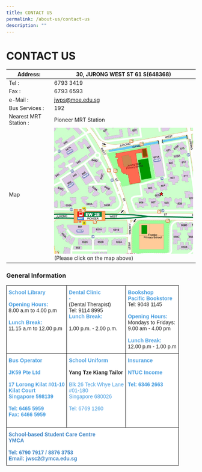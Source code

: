 ```yaml
---
title: CONTACT US
permalink: /about-us/contact-us
description: ""
---
```

# CONTACT US
<table>
<thead>
  <tr>
    <th>Address:</th>
    <th>30, JURONG WEST ST 61  S(648368)</th>
  </tr>
</thead>
<tbody>
  <tr>
    <td>Tel :</td>
    <td>6793 3419</td>
  </tr>
  <tr>
    <td>Fax :</td>
    <td>6793 6593</td>
  </tr>
  <tr>
    <td>e-Mail :</td>
    <td><a href="mailto:jwps@moe.edu.sg">jwps@moe.edu.sg</a></td>
  </tr>
  <tr>
    <td>Bus Services :</td>
    <td>192</td>
  </tr>
  <tr>
    <td>Nearest MRT Station :</td>
    <td>Pioneer MRT Station</td>
  </tr>
  <tr>
    <td>Map</td>
    <td><a href="https://www.streetdirectory.com/sg/jurong-west/30-jurong-west-street-61-648368/4412_116196.html" target = "_blank"> <img src="/images/About%20Us/Contact%20Us/jwps%20map.jpg"
     style="width:100%"></a><br>(Please click on the map above)</td>
  </tr>
</tbody>
</table>

### General Information

<style type="text/css">
.tg  {border-collapse:collapse;border-spacing:0;}
.tg td{border-color:black;border-style:solid;border-width:1px;font-family:Arial, sans-serif;font-size:14px;
  overflow:hidden;padding:10px 5px;word-break:normal;}
.tg th{border-color:black;border-style:solid;border-width:1px;font-family:Arial, sans-serif;font-size:14px;
  font-weight:normal;overflow:hidden;padding:10px 5px;word-break:normal;}
.tg .tg-05aa{background-color:#FFF;color:#3D85C6;font-weight:bold;text-align:left;vertical-align:top}
.tg .tg-inuq{background-color:#FFF;color:#4A9FE0;font-weight:bold;text-align:left;vertical-align:top}
</style>
<table class="tg">
<thead>
  <tr>
    <th class="tg-inuq"><span style="color:#4A9FE0">School Library</span><br><br>Opening Hours:<br><span style="font-weight:400;color:#252525">8.00 a.m to 4.00 p.m</span><br><br>Lunch Break:<br><span style="font-weight:400;color:#252525">11.15 a.m to 12.00 p.m</span></th>
    <th class="tg-inuq"><span style="color:#4A9FE0">Dental Clinic</span><br>-<br><span style="font-weight:400;color:#252525">(Dental Therapist)</span><br><span style="font-weight:400;color:#252525">Tel: 9114 8995</span><br><span style="font-weight:400;color:#252525"> </span><span style="background-color:initial">Lunch Break:</span><br><br><span style="font-weight:400;color:#252525">1.00 p.m. - 2.00 p.m.</span></th>
    <th class="tg-inuq"><span style="color:#4A9FE0">Bookshop</span><br>Pacific Bookstore<br><span style="font-weight:400;color:#252525">Tel: 9048 1145</span><br><br>Opening Hours:<br><span style="font-weight:400;color:#252525">Mondays to Fridays:</span><br><span style="font-weight:400;color:#252525">9.00 am - 4.00 pm</span><br><br>Lunch Break:<br><span style="font-weight:400;color:#252525">12.00 p.m - 1.00 p.m</span><br></th>
  </tr>
</thead>
<tbody>
  <tr>
    <td class="tg-inuq"><span style="color:#4A9FE0">Bus Operator</span><br><br>JK59 Pte Ltd<br><br>17 Lorong Kilat #01-10 <br>Kilat Court<br>Singapore 598139<br><br><span style="background-color:transparent">Tel: 6465 5959</span><br>Fax: 6466 5959<br></td>
    <td class="tg-inuq"><span style="color:#4A9FE0">School Uniform</span><br><br><span style="color:#252525">Yang Tze Kiang Tailor</span><br><br><span style="font-weight:normal">Blk 26 Teck Whye Lane</span><br><span style="font-weight:normal">#01-180</span><br><span style="font-weight:normal">Singapore 680026</span><br><br><span style="font-weight:normal">Tel: 6769 1260</span><br><br><br></td>
    <td class="tg-inuq"><span style="color:#4A9FE0">Insurance</span><br><br>NTUC Income<br><br>Tel: 6346 2663</td>
  </tr>
  <tr>
    <td class="tg-05aa" colspan="3">School-based Student Care Centre<br>YMCA<br><br>Tel: 6790 7917 / 8876 3753<br>Email: jwsc2@ymca.edu.sg<br></td>
  </tr>
</tbody>
</table>